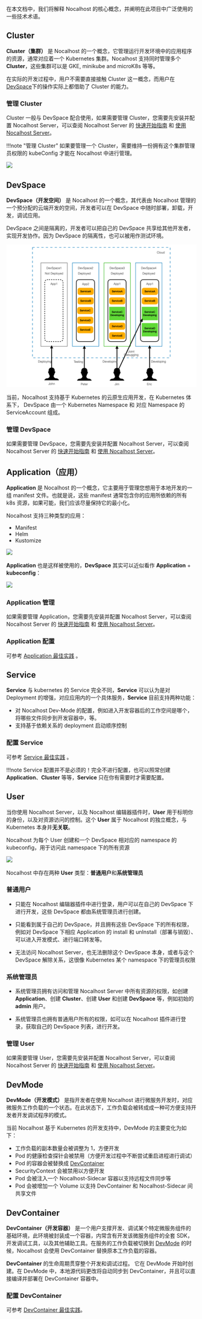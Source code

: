 在本文档中，我们将解释 Nocalhost 的核心概念，并阐明在此项目中广泛使用的一些技术术语。

## Cluster

**Cluster（集群）** 是 Nocalhost 的一个概念，它管理运行开发环境中的应用程序的资源，通常对应着一个 Kubernetes 集群。Nocalhost 支持同时管理多个 **Cluster**，这些集群可以是 GKE, minikube and microK8s 等等。

在实际的开发过程中，用户不需要直接接触 Cluster 这一概念，而用户在 [DevSpace](#devspace)下的操作实际上都借助了 Cluster 的能力。

### 管理 Cluster 

Cluster 一般与 DevSpace 配合使用，如果需要管理 Cluster，您需要先安装并配置 Nocalhost Server，可以查阅 Nocalhost Server 的 [快速开始指南](../server/quick-start) 和 [使用 Nocalhost Server](../server/using-server)。

!!!note "管理 Cluster"
    如果要管理一个 Cluster，需要维持一份拥有这个集群管理员权限的 kubeConfig 才能在 Nocalhost 中进行管理。

[![](../assets/images/concept/cluster.png)](../assets/images/concept/cluster.png)

## DevSpace

**DevSpace（开发空间）** 是 Nocalhost 的一个概念，其代表由 Nocalhost 管理的一个预分配的云端开发的空间，开发者可以在 DevSpace 中随时部署，卸载，开发，调试应用。

DevSpace 之间是隔离的，开发者可以把自己的 DevSpace 共享给其他开发者，实现开发协作。因为 DevSpace 的隔离性，也可以被用作测试环境。

[![](../assets/images/concept/devspace-concept.png)](../assets/images/concept/devspace-concept.png)

当前，Nocalhost 支持基于 Kubernetes 的云原生应用开发，在 Kubernetes 体系下， DevSpace 由一个 Kubernetes Namespace 和 对应 Namespace 的 ServiceAccount 组成。

### 管理 DevSpace

如果需要管理 DevSpace，您需要先安装并配置 Nocalhost Server，可以查阅 Nocalhost Server 的 [快速开始指南](../server/quick-start) 和 [使用 Nocalhost Server](../server/using-server)。

## Application（应用）

**Application** 是 Nocalhost 的一个概念，它主要用于管理您想用于本地开发的一组 manifest 文件。也就是说，这些 manifest 通常包含你的应用所依赖的所有 k8s 资源，如果可能，我们应该尽量保持它的最小化。

Nocalhost 支持三种类型的应用：

* Manifest
* Helm
* Kustomize

[![](../assets/images/concept/manifest-and-kubeconfig.png)](../assets/images/concept/manifest-and-kubeconfig.png)

**Application** 也是这样被使用的，**DevSpace** 其实可以近似看作 **Application** + **kubeconfig**：

[![](../assets/images/concept/application-and-space.png)](../assets/images/concept/application-and-space.png)

### Application 管理

如果需要管理 Application，您需要先安装并配置 Nocalhost Server，可以查阅 Nocalhost Server 的 [快速开始指南](../server/quick-start) 和 [使用 Nocalhost Server](../server/using-server)。

### Application 配置

可参考 [Application 最佳实践](./best-practice/application-best.md) 。

## Service

**Service** 与 kubernetes 的 Service 完全不同，**Service** 可以认为是对 Deployment 的增强，对应应用内的一个具体服务，**Service** 目前支持两种功能：

- 对 Nocalhost Dev-Mode 的配置，例如进入开发容器后的工作空间是哪个，将哪些文件同步到开发容器中，等。
- 支持基于依赖关系的 deployment 启动顺序控制

### 配置 Service

可参考 [Service 最佳实践](/zh/best-practice/service-best) 。

!!!note
    Service 配置并不是必须的！完全不进行配置，也可以照常创建 **Application**、**Cluster** 等等，**Service** 只在你有需要时才需要配置。

## User

当你使用 Nocalhost Server，以及 Nocalhost 编辑器插件时，**User** 用于标明你的身份，以及对资源访问的控制。这个 **User** 属于 Nocalhost 的独立概念，与 Kubernetes 本身并**无关联**。

Nocalhost 为每个 User 创建和一个 DevSpace 相对应的 namespace 的 kubeconfig，用于访问此 namespace 下的所有资源

[![](../assets/images/concept/user-and-space.png)](../assets/images/concept/user-and-space.png)

Nocalhost 中存在两种  **User** 类型：**普通用户**和**系统管理员**

### 普通用户

- 只能在 Nocalhost 编辑器插件中进行登录，用户可以在自己的 DevSpace 下进行开发，这些 DevSpace 都由系统管理员进行创建。

- 只能看到属于自己的 DevSpace，并且拥有这些 DevSpace 下的所有权限，例如对 DevSpace 下相应 Application 的 install 和 unInstall（部署与销毁）、可以进入开发模式、进行端口转发等。

- 无法访问 Nocalhost Server，也无法删除这个 DevSpace 本身，或者与这个 DevSpace 解除关系，这很像 Kubernetes 某个 namespace 下的管理员权限

### 系统管理员

- 系统管理员拥有访问和管理 Nocalhost Server 中所有资源的权限，如创建 **Application**、创建 **Cluster**、创建 **User** 和创建 **DevSpace** 等，例如初始的 **admin** 用户。

- 系统管理员也拥有普通用户所有的权限，如可以在 Nocalhost 插件进行登录，获取自己的 DevSpace 列表，进行开发。

### 管理 User

如果需要管理 User，您需要先安装并配置 Nocalhost Server，可以查阅 Nocalhost Server 的 [快速开始指南](../server/quick-start) 和 [使用 Nocalhost Server](../server/using-server)。

## DevMode

**DevMode（开发模式）** 是指开发者在使用 Nocalhost 进行微服务开发时，对应微服务工作负载的一个状态。在此状态下，工作负载会被转成成一种可方便支持开发者开发调试程序的模式。

当前 Nocalhost 基于 Kubernetes 的开发支持中，DevMode 的主要变化为如下：

- 工作负载的副本数量会被调整为 1，方便开发
- Pod 的健康检查探针会被禁用（方便开发过程中不断尝试重启进程进行调试）
- Pod 的容器会被替换成 [DevContainer](#devcontainer)
- SecurityContext 会被禁用以方便开发
- Pod 会被注入一个 Nocalhost-Sidecar 容器以支持远程文件同步等
- Pod 会被增加一个 Volume 以支持 DevContainer 和 Nocalhost-Sidecar 间共享文件

## DevContainer

**DevContainer（开发容器）** 是一个用户支撑开发、调试某个特定微服务组件的基础环境，此环境被封装成一个容器，内常含有开发该微服务组件的全套 SDK，开发调试工具，以及其他辅助工具。在服务的工作负载被切换到 [DevMode](#devmode) 的时候，Nocalhost 会使用 DevContainer 替换原本工作负载的容器。

**DevContainer** 的生命周期贯穿整个开发和调试过程。 它在 DevMode 开始时创建。在 DevMode 中，本地源代码更改将自动同步到 DevContainer，并且可以直接编译并部署在 DevContainer 容器中。 

### 配置 DevContainer

可参考  [DevContainer 最佳实践](./best-practice/devcontainer-best)。
